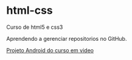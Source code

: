 # html-css
Curso de html5 e css3

Aprendendo a gerenciar repositorios no GitHub.

<a href="projetos/projeto android/android.html">Projeto Android do curso em video</a> 